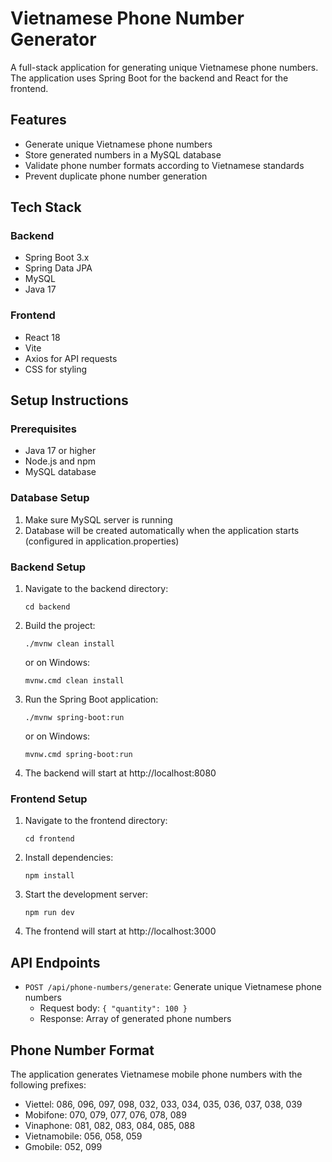 # Vietnamese Phone Number Generator

A full-stack application for generating unique Vietnamese phone numbers. The application uses Spring Boot for the backend and React for the frontend.

## Features

- Generate unique Vietnamese phone numbers
- Store generated numbers in a MySQL database
- Validate phone number formats according to Vietnamese standards
- Prevent duplicate phone number generation

## Tech Stack

### Backend
- Spring Boot 3.x
- Spring Data JPA
- MySQL
- Java 17

### Frontend
- React 18
- Vite
- Axios for API requests
- CSS for styling

## Setup Instructions

### Prerequisites
- Java 17 or higher
- Node.js and npm
- MySQL database

### Database Setup
1. Make sure MySQL server is running
2. Database will be created automatically when the application starts (configured in application.properties)

### Backend Setup
1. Navigate to the backend directory:
   ```
   cd backend
   ```
2. Build the project:
   ```
   ./mvnw clean install
   ```
   or on Windows:
   ```
   mvnw.cmd clean install
   ```
3. Run the Spring Boot application:
   ```
   ./mvnw spring-boot:run
   ```
   or on Windows:
   ```
   mvnw.cmd spring-boot:run
   ```
4. The backend will start at http://localhost:8080

### Frontend Setup
1. Navigate to the frontend directory:
   ```
   cd frontend
   ```
2. Install dependencies:
   ```
   npm install
   ```
3. Start the development server:
   ```
   npm run dev
   ```
4. The frontend will start at http://localhost:3000

## API Endpoints

- `POST /api/phone-numbers/generate`: Generate unique Vietnamese phone numbers
  - Request body: `{ "quantity": 100 }`
  - Response: Array of generated phone numbers

## Phone Number Format

The application generates Vietnamese mobile phone numbers with the following prefixes:
- Viettel: 086, 096, 097, 098, 032, 033, 034, 035, 036, 037, 038, 039
- Mobifone: 070, 079, 077, 076, 078, 089
- Vinaphone: 081, 082, 083, 084, 085, 088
- Vietnamobile: 056, 058, 059
- Gmobile: 052, 099 